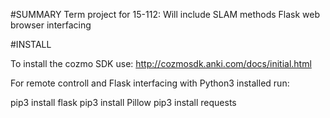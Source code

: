 #SUMMARY
Term project for 15-112:
   Will include SLAM methods
   Flask web browser interfacing

#INSTALL

To install the cozmo SDK use: http://cozmosdk.anki.com/docs/initial.html

For remote controll and Flask interfacing with Python3 installed run:

pip3 install flask
pip3 install Pillow
pip3 install requests
